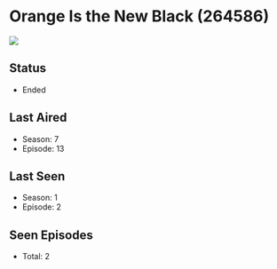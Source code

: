 # Orange Is the New Black (264586)

<img src="https://dg31sz3gwrwan.cloudfront.net/poster/264586/967080-0-optimized.jpg" />

## Status
* Ended
## Last Aired
* Season: 7
* Episode: 13
## Last Seen
* Season: 1
* Episode: 2
## Seen Episodes
* Total: 2
